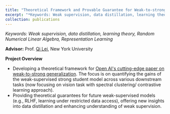 ```yaml
---
title: "Theoretical Framework and Provable Guarantee for Weak-to-strong Generalization"
excerpt: "*Keywords: Weak supervision, data distillation, learning theory, Representation Learning*<br/><img src='/images/img3.png' width='450'>"
collection: publications
---
```


*Keywords: Weak supervision, data distillation, learning theory, Random Numerical Linear Algebra, Representation Learning*

**Advisor:** Prof. [Qi Lei](https://cecilialeiqi.github.io/), New York University

**Project Overview**

- Developing a theoretical framework for [Open AI's cutting-edge paper on weak-to-strong generalization](https://arxiv.org/abs/2312.09390). The focus is on quantifying the gains of the weak-supervised strong student model across various downstream tasks (now focusing on vision task with spectral clustering/ contrastive learning approach).
- Providing theoretical guarantees for future weak-supervised models (e.g., RLHF, learning under restricted data access), offering new insights into data distillation and enhancing understanding of weak supervision.

  
